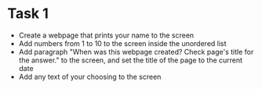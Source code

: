 # Task 1

* Create a webpage that prints your name to the screen
* Add numbers from 1 to 10 to the screen inside the unordered list
* Add paragraph "When was this webpage created? Check page's title for the answer." to the screen, and set the title of the page to the current date
* Add any text of your choosing to the screen